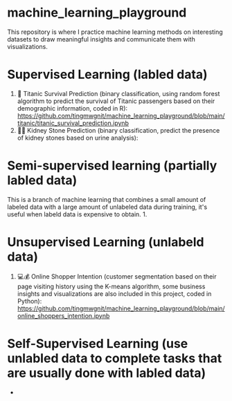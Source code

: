 # machine_learning_playground
This repository is where I practice machine learning methods on interesting datasets to draw meaningful insights and communicate them with visualizations. 
 
    
# Supervised Learning (labled data)
1. 🚢 Titanic Survival Prediction (binary classification, using random forest algorithm to predict the survival of Titanic passengers based on their demographic information, coded in R): https://github.com/tingmwgnit/machine_learning_playground/blob/main/titanic/titanic_survival_prediction.ipynb
2. 👨‍⚕️ Kidney Stone Prediction (binary classification, predict the presence of kidney stones based on urine analysis):

# Semi-supervised learning (partially labled data)
This is a branch of machine learning that combines a small amount of labeled data with a large amount of unlabeled data during training, it's useful when labeld data is expensive to obtain. 
1. 

# Unsupervised Learning (unlabeld data)
1. 💻💰 Online Shopper Intention (customer segmentation based on their page visiting history using the K-means algorithm, some business insights and visualizations are also included in this project, coded in Python):  https://github.com/tingmwgnit/machine_learning_playground/blob/main/online_shoppers_intention.ipynb


# Self-Supervised Learning (use unlabled data to complete tasks that are usually done with labled data)
+
